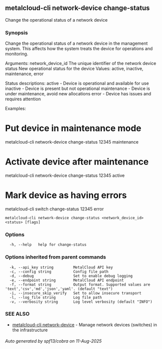 ## metalcloud-cli network-device change-status

Change the operational status of a network device

### Synopsis

Change the operational status of a network device in the management system.
This affects how the system treats the device for operations and monitoring.

Arguments:
  network_device_id   The unique identifier of the network device
  status             New operational status for the device
                     Values: active, inactive, maintenance, error

Status descriptions:
  active       - Device is operational and available for use
  inactive     - Device is present but not operational
  maintenance  - Device is under maintenance, avoid new allocations
  error        - Device has issues and requires attention

Examples:
  # Put device in maintenance mode
  metalcloud-cli network-device change-status 12345 maintenance

  # Activate device after maintenance
  metalcloud-cli network-device change-status 12345 active

  # Mark device as having errors
  metalcloud-cli switch change-status 12345 error

```
metalcloud-cli network-device change-status <network_device_id> <status> [flags]
```

### Options

```
  -h, --help   help for change-status
```

### Options inherited from parent commands

```
  -k, --api_key string         MetalCloud API key
  -c, --config string          Config file path
  -d, --debug                  Set to enable debug logging
  -e, --endpoint string        MetalCloud API endpoint
  -f, --format string          Output format. Supported values are 'text','csv','md','json','yaml'. (default "text")
  -i, --insecure_skip_verify   Set to allow insecure transport
  -l, --log_file string        Log file path
  -v, --verbosity string       Log level verbosity (default "INFO")
```

### SEE ALSO

* [metalcloud-cli network-device](metalcloud-cli_network-device.md)	 - Manage network devices (switches) in the infrastructure

###### Auto generated by spf13/cobra on 11-Aug-2025
